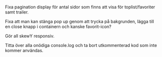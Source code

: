 
Fixa pagination display för antal sidor som finns att visa för toplist/favoriter samt trailer.

Fixa att man kan stänga pop up genom att trycka på bakgrunden, lägga till en close knapp i containern och kanske favorit-icon?

Gör all skewY responsiv.

Titta över alla onödiga console.log och ta bort utkommenterad kod som inte kommer användas.
